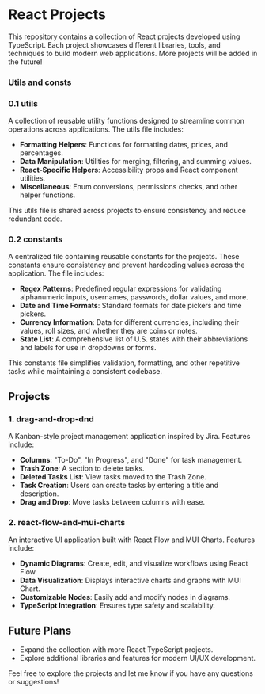 # React Projects

This repository contains a collection of React projects developed using TypeScript. Each project showcases different libraries, tools, and techniques to build modern web applications. More projects will be added in the future!

### Utils and consts
### 0.1 utils
A collection of reusable utility functions designed to streamline common operations across applications. The utils file includes:
- **Formatting Helpers**: Functions for formatting dates, prices, and percentages.
- **Data Manipulation**: Utilities for merging, filtering, and summing values.
- **React-Specific Helpers**: Accessibility props and React component utilities.
- **Miscellaneous**: Enum conversions, permissions checks, and other helper functions.

This utils file is shared across projects to ensure consistency and reduce redundant code.

### 0.2 constants
A centralized file containing reusable constants for the projects. These constants ensure consistency and prevent hardcoding values across the application. The file includes:

- **Regex Patterns**: Predefined regular expressions for validating alphanumeric inputs, usernames, passwords, dollar values, and more.
- **Date and Time Formats**: Standard formats for date pickers and time pickers.
- **Currency Information**: Data for different currencies, including their values, roll sizes, and whether they are coins or notes.
- **State List**: A comprehensive list of U.S. states with their abbreviations and labels for use in dropdowns or forms.

This constants file simplifies validation, formatting, and other repetitive tasks while maintaining a consistent codebase.

## Projects
### 1. drag-and-drop-dnd
A Kanban-style project management application inspired by Jira. Features include:
- **Columns**: "To-Do", "In Progress", and "Done" for task management.
- **Trash Zone**: A section to delete tasks.
- **Deleted Tasks List**: View tasks moved to the Trash Zone.
- **Task Creation**: Users can create tasks by entering a title and description.
- **Drag and Drop**: Move tasks between columns with ease.

### 2. react-flow-and-mui-charts
An interactive UI application built with React Flow and MUI Charts. Features include:
- **Dynamic Diagrams**: Create, edit, and visualize workflows using React Flow.
- **Data Visualization**: Displays interactive charts and graphs with MUI Chart.
- **Customizable Nodes**: Easily add and modify nodes in diagrams.
- **TypeScript Integration**: Ensures type safety and scalability.

## Future Plans
- Expand the collection with more React TypeScript projects.
- Explore additional libraries and features for modern UI/UX development.

Feel free to explore the projects and let me know if you have any questions or suggestions!
